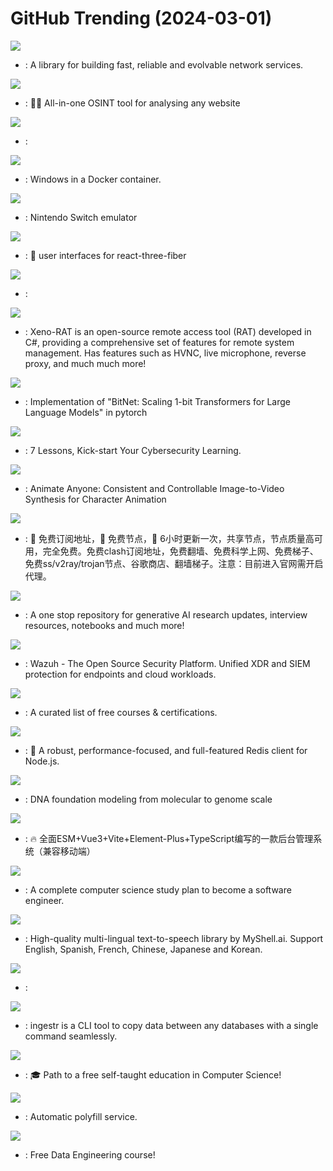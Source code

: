 # GitHub Trending (2024-03-01)

![](https://img.shields.io/badge/Rust-New%202-green?style=flat-square&logo=appveyor)
- [](https://github.comundefined): A library for building fast, reliable and evolvable network services.

![](https://img.shields.io/badge/TypeScript-New%202-green?style=flat-square&logo=appveyor)
- [](https://github.comundefined): 🕵️‍♂️ All-in-one OSINT tool for analysing any website

![](https://img.shields.io/badge/JavaScript-New%20344-green?style=flat-square&logo=appveyor)
- [](https://github.comundefined): 

![](https://img.shields.io/badge/Shell-New%20796-green?style=flat-square&logo=appveyor)
- [](https://github.comundefined): Windows in a Docker container.

![](https://img.shields.io/badge/C%2B%2B-New%202-green?style=flat-square&logo=appveyor)
- [](https://github.comundefined): Nintendo Switch emulator

![](https://img.shields.io/badge/TypeScript-New%20181-green?style=flat-square&logo=appveyor)
- [](https://github.comundefined): 🎨 user interfaces for react-three-fiber

![](https://img.shields.io/badge/none-New%201-green?style=flat-square&logo=appveyor)
- [](https://github.comundefined): 

![](https://img.shields.io/badge/C%23-New%2086-green?style=flat-square&logo=appveyor)
- [](https://github.comundefined): Xeno-RAT is an open-source remote access tool (RAT) developed in C#, providing a comprehensive set of features for remote system management. Has features such as HVNC, live microphone, reverse proxy, and much much more!

![](https://img.shields.io/badge/Python-New%2089-green?style=flat-square&logo=appveyor)
- [](https://github.comundefined): Implementation of "BitNet: Scaling 1-bit Transformers for Large Language Models" in pytorch

![](https://img.shields.io/badge/none-New%2093-green?style=flat-square&logo=appveyor)
- [](https://github.comundefined): 7 Lessons, Kick-start Your Cybersecurity Learning.

![](https://img.shields.io/badge/none-New%20219-green?style=flat-square&logo=appveyor)
- [](https://github.comundefined): Animate Anyone: Consistent and Controllable Image-to-Video Synthesis for Character Animation

![](https://img.shields.io/badge/none-New%20363-green?style=flat-square&logo=appveyor)
- [](https://github.comundefined): 🚀 免费订阅地址，🚀 免费节点，🚀 6小时更新一次，共享节点，节点质量高可用，完全免费。免费clash订阅地址，免费翻墙、免费科学上网、免费梯子、免费ss/v2ray/trojan节点、谷歌商店、翻墙梯子。注意：目前进入官网需开启代理。

![](https://img.shields.io/badge/none-New%2043-green?style=flat-square&logo=appveyor)
- [](https://github.comundefined): A one stop repository for generative AI research updates, interview resources, notebooks and much more!

![](https://img.shields.io/badge/C-New%2063-green?style=flat-square&logo=appveyor)
- [](https://github.comundefined): Wazuh - The Open Source Security Platform. Unified XDR and SIEM protection for endpoints and cloud workloads.

![](https://img.shields.io/badge/none-New%20619-green?style=flat-square&logo=appveyor)
- [](https://github.comundefined): A curated list of free courses & certifications.

![](https://img.shields.io/badge/TypeScript-New%20111-green?style=flat-square&logo=appveyor)
- [](https://github.comundefined): 🚀 A robust, performance-focused, and full-featured Redis client for Node.js.

![](https://img.shields.io/badge/Python-New%2071-green?style=flat-square&logo=appveyor)
- [](https://github.comundefined): DNA foundation modeling from molecular to genome scale

![](https://img.shields.io/badge/Vue-New%20144-green?style=flat-square&logo=appveyor)
- [](https://github.comundefined): 🔥 全面ESM+Vue3+Vite+Element-Plus+TypeScript编写的一款后台管理系统（兼容移动端）

![](https://img.shields.io/badge/none-New%20127-green?style=flat-square&logo=appveyor)
- [](https://github.comundefined): A complete computer science study plan to become a software engineer.

![](https://img.shields.io/badge/Python-New%20262-green?style=flat-square&logo=appveyor)
- [](https://github.comundefined): High-quality multi-lingual text-to-speech library by MyShell.ai. Support English, Spanish, French, Chinese, Japanese and Korean.

![](https://img.shields.io/badge/C%2B%2B-New%20252-green?style=flat-square&logo=appveyor)
- [](https://github.comundefined): 

![](https://img.shields.io/badge/Python-New%20191-green?style=flat-square&logo=appveyor)
- [](https://github.comundefined): ingestr is a CLI tool to copy data between any databases with a single command seamlessly.

![](https://img.shields.io/badge/none-New%20282-green?style=flat-square&logo=appveyor)
- [](https://github.comundefined): 🎓 Path to a free self-taught education in Computer Science!

![](https://img.shields.io/badge/none-New%20152-green?style=flat-square&logo=appveyor)
- [](https://github.comundefined): Automatic polyfill service.

![](https://img.shields.io/badge/Jupyter%20Notebook-New%2040-green?style=flat-square&logo=appveyor)
- [](https://github.comundefined): Free Data Engineering course!

